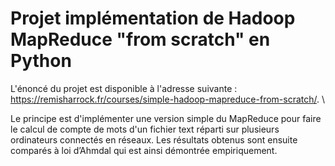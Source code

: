 # Projet implémentation de Hadoop MapReduce "from scratch" en Python

L'énoncé du projet est disponible à l'adresse suivante : https://remisharrock.fr/courses/simple-hadoop-mapreduce-from-scratch/. \

Le principe est d'implémenter une version simple du MapReduce pour faire le calcul de compte de mots d'un fichier text réparti sur plusieurs ordinateurs connectés en réseaux. Les résultats obtenus sont ensuite comparés à loi d’Ahmdal qui est ainsi démontrée empiriquement.
